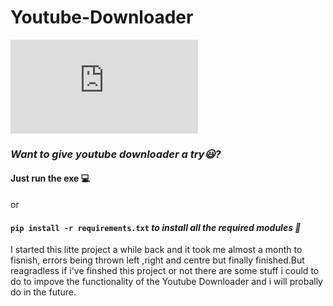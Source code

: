 # Youtube-Downloader

![YTD image](https://files.fm/thumb_show.php?i=esmvn5uwb)

### ***Want to give youtube downloader a try😃?***

#### **Just run the exe 💻** 

 or

#### ``` pip install -r requirements.txt ```  ***to install all the required modules 📃***


I started this litte project a while back and it took me almost a  month to fisnish, errors being thrown left ,right and centre but finally finished.But reagradless if i've finshed this project or not there are some stuff i could to do to impove the functionality of the Youtube Downloader and i will probally do in the future.


